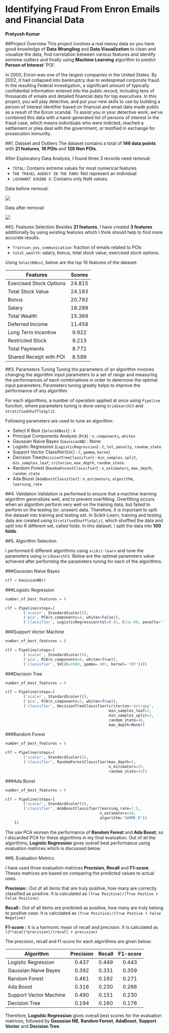 # Identifying Fraud From Enron Emails and Financial Data

**Pratyush Kumar**


##Project Overview
This project involves a real messy data so you have good knowledge of **Data Wrangling** and **Data Visualization** to clean and visualize the data, find correlation between various features and identify extreme outliers and finally using **Machine Learning** algorithm to predict **Person of Interest** 'POI'.

In 2000, Enron was one of the largest companies in the United States. By 2002, it had collapsed into bankruptcy due to widespread corporate fraud. In the resulting Federal investigation, a significant amount of typically confidential information entered into the public record, including tens of thousands of emails and detailed financial data for top executives. In this project, you will play detective, and put your new skills to use by building a person of interest identifier based on financial and email data made public as a result of the Enron scandal. To assist you in your detective work, we've combined this data with a hand-generated list of persons of interest in the fraud case, which means individuals who were indicted, reached a settlement or plea deal with the government, or testified in exchange for prosecution immunity.

##1. Dataset and Outliers
The dataset contains a total of **146 data points** with **21 features**, **18 POIs** and **128 Non POIs**.

After Exploratory Data Analysis, I found three 3 records need removal:

* ``TOTAL``: Contains extreme values for most numerical features.
* ```THE TRAVEL AGENCY IN THE PARK```: Not represent an individual
* ```LOCKHART EUGENE E```: Contains only NaN values.


Data before removal:

![](https://github.com/pratyush19/Udacity-Data-Analyst-Nanodegree/blob/master/P5-Identifying-Fraud-From-Enron-Emails-and-Financial-Data/image/enron.jpeg)

Data after removal: 

![](https://github.com/pratyush19/Udacity-Data-Analyst-Nanodegree/blob/master/P5-Identifying-Fraud-From-Enron-Emails-and-Financial-Data/image/enron_remove.jpeg) 

##2. Features Selection
Besides **21 features**, I have created **3 features** additionally by using existing features which I think should help to find more accurate results.

* ```fraction_poi_communication```: fraction of emails related to POIs
* ```total_wealth```: salary, bonus, total stock value, exercised stock options.

Using ```SelectKBest```, below are the top 10 features of the dataset:

| Features                      | Scores   | 
| ----------------------------- |:--------:| 
| Exercised Stock Options       | 24.815   | 
| Total Stock Value             | 24.183   |  
| Bonus                         | 20.792   |
| Salary							  | 18.289   |
| Total Wealth 					  | 15.369   |
| Deferred Income				  | 11.458   |
| Long Term Incentive           | 9.922    |
| Restricted Stock				  | 9.213    |
| Total Payments				  	  | 8.772    |
| Shared Receipt with POI       | 8.589    |

##3. Parameters Tuning
Tuning the parameters of an algorithm involves changing the algorithm input parameters to a set of range and measuring the performances of each combinations in order to determine the optimal input parameters. Parameters tuning greatly helps to improve the performance of any algorithm.

For each algorithms, a number of operation applied at once using ```Pipeline``` function, where parameters tuning is done using ```GridSearchCV``` and ```StratifiedShuffleSplit```.

Following parameters are used to tune an algorithm:

* Select K Best (```SeleckKBest```) : ```k```
* Principal Components Analysis (```PCA```) : ```n_components```, ```whiten```
* Gaussian Naive Bayes (```GaussianNB```) : None
* Logistic Regression (```LogisticRegression```) : ```C```, ```tol```, ```penalty```,  ```random_state```
* Support Vector Classifier(```SVC```) : ```C```, ```gamma```, ```kernel```
* Decision Tree(```DecisionTreeClassifier```) : ```min_samples_split```, ```min_samples_leaf```, ```criterion```, ```max_depth```, ```random_state```.
* Random Forest (```RandomForestClassifier```) : ```n_estimators```, ```max_depth```, ```random_state```
* Ada Boost (```AdaBoostClassifier```) : ```n_estimators```, ```algorithm```, ```learning_rate```

##4. Validation
Validation is performed to ensure that a machine learning algorithm generalizes well, and to prevent overfitting. Overfitting occurs when an algorithm perform very well on the training data, but failed to perform on the testing (or, unseen) data. Therefore, it is important to split the dataset into training and testing set.
In Scikit-Learn, training and testing data are created using ```StratifiedShuffleSplit```, which shuffled the data and split into K different set, called folds. In this dataset, I split the data into **100 folds**.



##5. Algorithm Selection

I performed 6 different algorithms using ```scikit-learn``` and tune the parameters using ```GridSearchCV```.
Below are the optimal parameters value achieved after performing the parameters tuning for each of the algorithms.

###Gaussian Naive Bayes

```python
clf = GaussianNB()
```

###Logistic Regression

```python
number_of_best_features = 9

clf = Pipeline(steps=[
        ('scaler', StandardScaler()),
        ('pca', PCA(n_components=4, whiten=False)),
        ('classifier', LogisticRegression(tol=0.01, C=1e-08, penalty='l2', random_state=42))])
```

###Support Vector Machine

```python
number_of_best_features = 8

clf = Pipeline(steps=[
        ('scaler', StandardScaler()),
        ('pca', PCA(n_components=6, whiten=True)),
        ('classifier', SVC(C=1000, gamma=.001, kernel='rbf'))])
```

###Decision Tree

```python
number_of_best_features = 9

clf = Pipeline(steps=[
        ('scaler', StandardScaler()),
        ('pca', PCA(n_components=5, whiten=True)),
        ('classifier', DecisionTreeClassifier(criterion='entropy',
                                              min_samples_leaf=2,
                                              min_samples_split=2,
                                              random_state=46,
                                              max_depth=None))                                          
```
 
###Random Forest

```python
number_of_best_features = 9

clf = Pipeline(steps=[
        ('scaler', StandardScaler()),
        ('classifier', RandomForestClassifier(max_depth=5,
                                              n_estimators=25,
                                              random_state=42))
```

###Ada Boost

```python
number_of_best_features = 9

clf = Pipeline(steps=[
        ('scaler', StandardScaler()),
        ('classifier', AdaBoostClassifier(learning_rate=1.5,
                                          n_estimators=30,
                                          algorithm='SAMME.R'))
    ])
```
The use PCA worsen the performance of **Random Forest** and **Ada Boost**, so I discarded PCA for these algorithms in my final evaluation.
Out of all the algorithms, **Logistic Regression** gives overall best performance using evaluation matrices which is discussed below.


##6. Evaluation Metrics

I have used three evaluation matrices **Precision**, **Recall** and **F1-score**. Theses matrices are based on comparing the predicted values to actual ones.

**Precision :** Out of all items that are truly positive, how many are correctly classified as positive. It is calculated as ```(True Positive)/(True Postive + False Positive)```

**Recall :** Out of all items are predicted as positive, how many are truly belong to positive case. It is calculated as ```(True Positive)/(True Postive + False Negative)```

**F1-score :** It is a harmonic mean of recall and precision. It is calculated as ```(2*recall*precision)/(recall + precision)```

The precision, recall and f1-score for each algorithms are given below:

| Algorithm                     | Precision   | Recall    | F1-score  | 
| ----------------------------- |:-----------:| :--------:| :--------:|
| Logistic Regression           | 0.437       | 0.449     | 0.443     |
| Gaussian Naive Bayes          | 0.392       | 0.331     | 0.359     | 
| Random Forest 					  | 0.461       | 0.192     | 0.271     |
| Ada Boost      				  | 0.316       | 0.230     | 0.266     |
| Support Vector Machine        | 0.490       | 0.151     | 0.230     |
| Decision Tree  				  | 0.194       | 0.160     | 0.176     |


Therefore, **Logisitic Regression** gives overall best scores for the evaluation matrices, followed by **Gaussian NB**, **Random Forest**, **AdaBoost**, **Support Vector** and **Decision Tree**.


                                         
                                              
                                              
                                              
                                              
                                              
                                              
                                              
                                            

